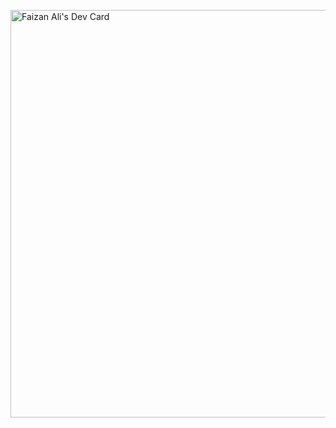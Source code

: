 <a href="https://app.daily.dev/faize"><img src="https://api.daily.dev/devcards/v2/rOXhnpZyfFgMXsr6QA1vm.png?type=wide&r=je5" width="652" alt="Faizan Ali's Dev Card"/></a>
